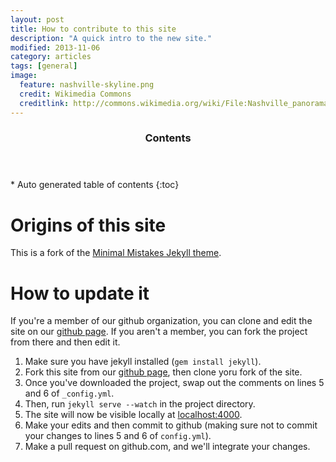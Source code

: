 ```yaml
---
layout: post
title: How to contribute to this site
description: "A quick intro to the new site."
modified: 2013-11-06
category: articles
tags: [general]
image:
  feature: nashville-skyline.png
  credit: Wikimedia Commons
  creditlink: http://commons.wikimedia.org/wiki/File:Nashville_panorama_Kaldari_01.jpg
---
```


<section id="table-of-contents" class="toc">
  <header>
    <h3>Contents</h3>
  </header>
<div id="drawer" markdown="1">
*  Auto generated table of contents
{:toc}
</div>
</section><!-- /#table-of-contents -->

# Origins of this site

This is a fork of the [Minimal Mistakes Jekyll theme](http://jekyllthemes.org/themes/minimal-mistakes/).

# How to update it

If you're a member of our github organization, you can clone and edit the site on our [github page](https://github.com/nashville-women-programmers/nashville-women-programmers.github.com).  If you aren't a member, you can fork the project from there and then edit it.

1. Make sure you have jekyll installed (`gem install jekyll`).
2. Fork this site from our [github page](https://github.com/nashville-women-programmers/nashville-women-programmers.github.com), then clone yoru fork of the site.
3. Once you've downloaded the project, swap out the comments on lines 5 and 6 of `_config.yml`.
4. Then, run `jekyll serve --watch` in the project directory.
5. The site will now be visible locally at [localhost:4000](localhost:4000).
6. Make your edits and then commit to github (making sure not to commit your changes to lines 5 and 6 of `config.yml`).
7. Make a pull request on github.com, and we'll integrate your changes.
